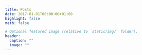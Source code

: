 ```yaml
---
title: Posts
date: 2017-01-01T00:00:00+01:00
highlight: false
math: false

# Optional featured image (relative to `static/img/` folder).
header:
  caption: ""
  image: ""
---
```

